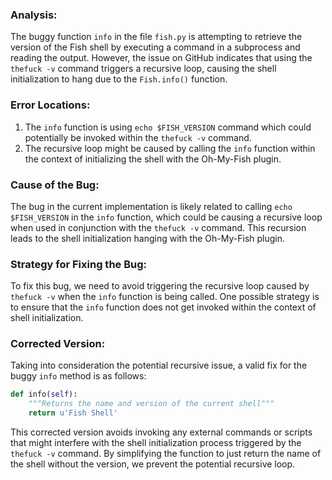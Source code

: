 ### Analysis:
The buggy function `info` in the file `fish.py` is attempting to retrieve the version of the Fish shell by executing a command in a subprocess and reading the output. However, the issue on GitHub indicates that using the  `thefuck -v` command triggers a recursive loop, causing the shell initialization to hang due to the `Fish.info()` function.

### Error Locations:
1. The `info` function is using `echo $FISH_VERSION` command which could potentially be invoked within the `thefuck -v` command.
2. The recursive loop might be caused by calling the `info` function within the context of initializing the shell with the Oh-My-Fish plugin.

### Cause of the Bug:
The bug in the current implementation is likely related to calling `echo $FISH_VERSION` in the `info` function, which could be causing a recursive loop when used in conjunction with the `thefuck -v` command. This recursion leads to the shell initialization hanging with the Oh-My-Fish plugin.

### Strategy for Fixing the Bug:
To fix this bug, we need to avoid triggering the recursive loop caused by `thefuck -v` when the `info` function is being called. One possible strategy is to ensure that the `info` function does not get invoked within the context of shell initialization.

### Corrected Version:
Taking into consideration the potential recursive issue, a valid fix for the buggy `info` method is as follows:
```python
def info(self):
    """Returns the name and version of the current shell"""
    return u'Fish Shell'
```

This corrected version avoids invoking any external commands or scripts that might interfere with the shell initialization process triggered by the `thefuck -v` command. By simplifying the function to just return the name of the shell without the version, we prevent the potential recursive loop.
